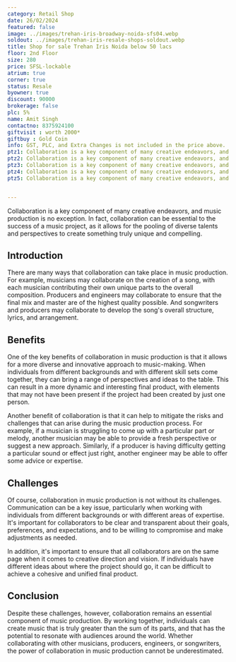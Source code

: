 ```yaml
---
category: Retail Shop
date: 26/02/2024
featured: false
image: ../images/trehan-iris-broadway-noida-sfs04.webp
soldout: ../images/trehan-iris-resale-shops-soldout.webp
title: Shop for sale Trehan Iris Noida below 50 lacs
floor: 2nd Floor
size: 280
price: SFSL-lockable
atrium: true
corner: true
status: Resale
byowner: true
discount: 90000
brokerage: false
plc: 5%
name: Amit Singh
contactno: 8375924100
giftvisit : worth 2000*
giftbuy : Gold Coin
info: GST, PLC, and Extra Changes is not included in the price above.
ptz1: Collaboration is a key component of many creative endeavors, and music production is no exception.
ptz2: Collaboration is a key component of many creative endeavors, and music production is no exception.
ptz3: Collaboration is a key component of many creative endeavors, and music production is no exception.
ptz4: Collaboration is a key component of many creative endeavors, and music production is no exception.
ptz5: Collaboration is a key component of many creative endeavors, and music production is no exception.


---
```


Collaboration is a key component of many creative endeavors, and music production is no exception. In fact, collaboration can be essential to the success of a music project, as it allows for the pooling of diverse talents and perspectives to create something truly unique and compelling.

## Introduction

There are many ways that collaboration can take place in music production. For example, musicians may collaborate on the creation of a song, with each musician contributing their own unique parts to the overall composition. Producers and engineers may collaborate to ensure that the final mix and master are of the highest quality possible. And songwriters and producers may collaborate to develop the song's overall structure, lyrics, and arrangement.

## Benefits

One of the key benefits of collaboration in music production is that it allows for a more diverse and innovative approach to music-making. When individuals from different backgrounds and with different skill sets come together, they can bring a range of perspectives and ideas to the table. This can result in a more dynamic and interesting final product, with elements that may not have been present if the project had been created by just one person.

Another benefit of collaboration is that it can help to mitigate the risks and challenges that can arise during the music production process. For example, if a musician is struggling to come up with a particular part or melody, another musician may be able to provide a fresh perspective or suggest a new approach. Similarly, if a producer is having difficulty getting a particular sound or effect just right, another engineer may be able to offer some advice or expertise.

## Challenges

Of course, collaboration in music production is not without its challenges. Communication can be a key issue, particularly when working with individuals from different backgrounds or with different areas of expertise. It's important for collaborators to be clear and transparent about their goals, preferences, and expectations, and to be willing to compromise and make adjustments as needed.

In addition, it's important to ensure that all collaborators are on the same page when it comes to creative direction and vision. If individuals have different ideas about where the project should go, it can be difficult to achieve a cohesive and unified final product.

## Conclusion

Despite these challenges, however, collaboration remains an essential component of music production. By working together, individuals can create music that is truly greater than the sum of its parts, and that has the potential to resonate with audiences around the world. Whether collaborating with other musicians, producers, engineers, or songwriters, the power of collaboration in music production cannot be underestimated.